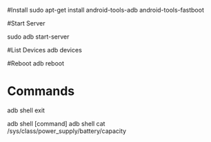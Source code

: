 #Install
sudo apt-get install android-tools-adb android-tools-fastboot

#Start Server

sudo adb start-server


#List Devices
 adb devices


 #Reboot
 adb reboot



# Commands
 adb shell
 exit

adb shell [command]
adb shell cat /sys/class/power_supply/battery/capacity
